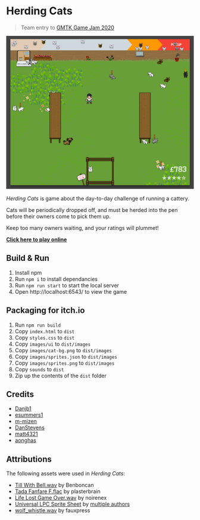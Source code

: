 # Herding Cats

> Team entry to [GMTK Game Jam 2020](https://itch.io/jam/gmtk-2020)

[![Screenshot](screenshots/game.png)](https://danjb1.itch.io/herding-cats)

*Herding Cats* is game about the day-to-day challenge of running a cattery.

Cats will be periodically dropped off, and must be herded into the pen before their owners come to pick them up.

Keep too many owners waiting, and your ratings will plummet!

**[Click here to play online](https://danjb1.itch.io/herding-cats)**

## Build & Run

1. Install npm
1. Run `npm i` to install dependancies
1. Run `npm run start` to start the local server
1. Open http://localhost:6543/ to view the game

## Packaging for itch.io

1. Run `npm run build`
1. Copy `index.html` to `dist`
1. Copy `styles.css` to `dist`
1. Copy `images/ui` to `dist/images`
1. Copy `images/cat-bg.png` to `dist/images`
1. Copy `images/sprites.json` to `dist/images`
1. Copy `images/sprites.png` to `dist/images`
1. Copy `sounds` to `dist`
1. Zip up the contents of the `dist` folder

## Credits

 - [Danjb1](https://github.com/Danjb1)
 - [esummers1](https://github.com/esummers1)
 - [m-mizen](https://github.com/m-mizen)
 - [DanStevens](https://github.com/DanStevens)
 - [matt4321](https://github.com/matt4321)
 - [aonghas](https://github.com/aonghas)

## Attributions

The following assets were used in *Herding Cats*:

 - [Till With Bell.wav](https://freesound.org/s/91924/) by Benboncan
 - [Tada Fanfare F.flac](https://freesound.org/s/397354/) by plasterbrain
 - [Life Lost Game Over.wav](https://freesound.org/s/159408/) by noirenex
 - [Universal LPC Sprite Sheet](http://gaurav.munjal.us/Universal-LPC-Spritesheet-Character-Generator/#?nose=straight&ears=none&legs=pants_teal&clothes=longsleeve_white&tie=none&hair=plain_raven&gloves=none&hat=none&=shoes_brown&shoes=maroon&belt=none&weapon=none) by [multiple authors](http://gaurav.munjal.us/Universal-LPC-Spritesheet-Character-Generator/Universal-LPC-spritesheet/AUTHORS.txt)
 - [wolf_whistle.wav](https://freesound.org/s/42197/) by fauxpress